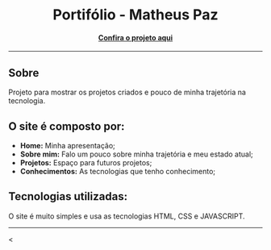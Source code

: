 <h1 align="center">Portifólio - Matheus Paz </h1>



<h4 align="center"><a href="https://matheus.netlify.app">Confira o projeto aqui</a></h4>

---

## Sobre

Projeto para mostrar os projetos criados e pouco de minha trajetória na tecnologia. 

## O site é composto por:

- **Home:** Minha apresentação;
- **Sobre mim:** Falo um pouco sobre minha trajetória e meu estado atual;
- **Projetos:** Espaço para futuros projetos;
- **Conhecimentos:** As tecnologias que tenho conhecimento;



##  Tecnologias utilizadas:

O site é muito simples e usa as tecnologias HTML, CSS e JAVASCRIPT.

---

<
